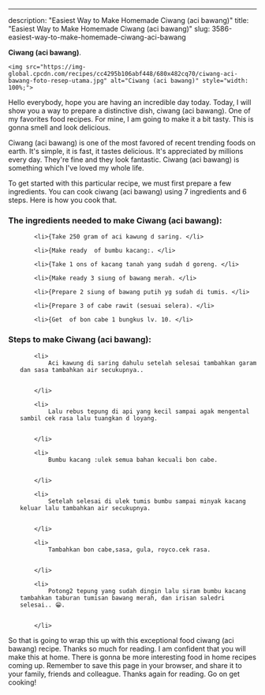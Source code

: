 ---
description: "Easiest Way to Make Homemade Ciwang (aci bawang)"
title: "Easiest Way to Make Homemade Ciwang (aci bawang)"
slug: 3586-easiest-way-to-make-homemade-ciwang-aci-bawang

<p>
	<strong>Ciwang (aci bawang)</strong>. 
	
</p>
<p>
	
	<img src="https://img-global.cpcdn.com/recipes/cc4295b106abf448/680x482cq70/ciwang-aci-bawang-foto-resep-utama.jpg" alt="Ciwang (aci bawang)" style="width: 100%;">
	
	
</p>
<p>
	Hello everybody, hope you are having an incredible day today. Today, I will show you a way to prepare a distinctive dish, ciwang (aci bawang). One of my favorites food recipes. For mine, I am going to make it a bit tasty. This is gonna smell and look delicious.
</p>
	
<p>
	
</p>
<p>
	Ciwang (aci bawang) is one of the most favored of recent trending foods on earth. It's simple, it is fast, it tastes delicious. It's appreciated by millions every day. They're fine and they look fantastic. Ciwang (aci bawang) is something which I've loved my whole life.
</p>

<p>
To get started with this particular recipe, we must first prepare a few ingredients. You can cook ciwang (aci bawang) using 7 ingredients and 6 steps. Here is how you cook that.
</p>

<h3>The ingredients needed to make Ciwang (aci bawang):</h3>

<ol>
	
		<li>{Take 250 gram of aci kawung d saring. </li>
	
		<li>{Make ready  of bumbu kacang:. </li>
	
		<li>{Take 1 ons of kacang tanah yang sudah d goreng. </li>
	
		<li>{Make ready 3 siung of bawang merah. </li>
	
		<li>{Prepare 2 siung of bawang putih yg sudah di tumis. </li>
	
		<li>{Prepare 3 of cabe rawit (sesuai selera). </li>
	
		<li>{Get  of bon cabe 1 bungkus lv. 10. </li>
	
</ol>
<p>
	
</p>

<h3>Steps to make Ciwang (aci bawang):</h3>

<ol>
	
		<li>
			Aci kawung di saring dahulu setelah selesai tambahkan garam dan sasa tambahkan air secukupnya..
			
			
		</li>
	
		<li>
			Lalu rebus tepung di api yang kecil sampai agak mengental sambil cek rasa lalu tuangkan d loyang.
			
			
		</li>
	
		<li>
			Bumbu kacang :ulek semua bahan kecuali bon cabe.
			
			
		</li>
	
		<li>
			Setelah selesai di ulek tumis bumbu sampai minyak kacang keluar lalu tambahkan air secukupnya.
			
			
		</li>
	
		<li>
			Tambahkan bon cabe,sasa, gula, royco.cek rasa.
			
			
		</li>
	
		<li>
			Potong2 tepung yang sudah dingin lalu siram bumbu kacang tambahkan taburan tumisan bawang merah, dan irisan saledri selesai.. 😁.
			
			
		</li>
	
</ol>

<p>
	
</p>

<p>
	So that is going to wrap this up with this exceptional food ciwang (aci bawang) recipe. Thanks so much for reading. I am confident that you will make this at home. There is gonna be more interesting food in home recipes coming up. Remember to save this page in your browser, and share it to your family, friends and colleague. Thanks again for reading. Go on get cooking!
</p>
